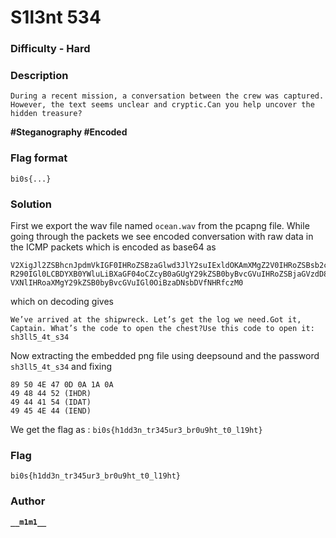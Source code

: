 # S1l3nt 534

### Difficulty - **Hard**

### Description 

```
During a recent mission, a conversation between the crew was captured. However, the text seems unclear and cryptic.Can you help uncover the hidden treasure?
```

**#Steganography #Encoded**

### Flag format
`bi0s{...}`


### Solution

First we export the wav file named `ocean.wav` from the pcapng file. While going through the packets we see encoded conversation with raw data in the ICMP packets which is encoded as base64 as
```
V2XigJl2ZSBhcnJpdmVkIGF0IHRoZSBzaGlwd3JlY2suIExldOKAmXMgZ2V0IHRoZSBsb2cgd2UgbmVlZC4=
R290IGl0LCBDYXB0YWluLiBXaGF04oCZcyB0aGUgY29kZSB0byBvcGVuIHRoZSBjaGVzdD8=
VXNlIHRoaXMgY29kZSB0byBvcGVuIGl0OiBzaDNsbDVfNHRfczM0
 ```
 which on decoding gives 
 ```
We’ve arrived at the shipwreck. Let’s get the log we need.Got it, Captain. What’s the code to open the chest?Use this code to open it: sh3ll5_4t_s34
```
Now extracting the embedded png file using deepsound and the password `sh3ll5_4t_s34` and fixing

```
89 50 4E 47 0D 0A 1A 0A
49 48 44 52 (IHDR)
49 44 41 54 (IDAT)
49 45 4E 44 (IEND)
```
We get the flag as : `bi0s{h1dd3n_tr345ur3_br0u9ht_t0_l19ht}`

### Flag 
`bi0s{h1dd3n_tr345ur3_br0u9ht_t0_l19ht}`

### Author

**```__m1m1__```**